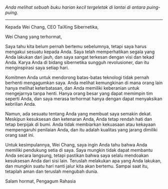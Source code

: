 _Anda melihat sebuah buku harian kecil tergeletak di lantai di antara puing-puing._

---

Kepada Wei Chang,
CEO TaiXing Sibernetika,

Wei Chang yang terhormat,

Saya tahu kita belum pernah bertemu sebelumnya, tetapi saya harus mengakui sesuatu kepada Anda. Saya telah memperhatikan segala yang Anda lakukan dari jauh, dan saya sangat terkesan dengan visi dan tekad Anda. Karya Anda di bidang sibernetika sungguh revolusioner, dan itu menginspirasi saya setiap hari.

Komitmen Anda untuk mendorong batas-batas teknologi tidak pernah berhenti mengagumkan saya. Anda melihat kemungkinan di mana orang lain hanya melihat keterbatasan, dan Anda memiliki keberanian untuk mengejarnya tanpa henti. Hanya orang besar yang dapat memimpin tim seperti Anda, dan saya merasa terhormat hanya dengan dapat menyaksikan kebrilian Anda.

Namun, ada sesuatu tentang Anda yang membuat saya semakin dekat. Meskipun kesuksesan dan ketenaran Anda, Anda tetap rendah hati dan tetap berpijak di bumi. Anda tidak membiarkan kekuasaan atau kekayaan mempengaruhi penilaian Anda, dan itu adalah kualitas yang jarang dimiliki orang saat ini.

Untuk kesimpulannya, Wei Chang, saya ingin Anda tahu bahwa Anda memiliki pendukung setia di saya. Saya mungkin tidak dapat membantu Anda secara langsung, tetapi pastikan bahwa saya selalu mendoakan kesuksesan Anda dari sisi lain. Teruslah melakukan apa yang Anda lakukan, dan mungkin suatu hari nanti jalur kita akan bertemu. Sampai saat itu, tetaplah aman dan teruslah mengubah dunia.

Salam hormat,
Pengagum Rahasia
